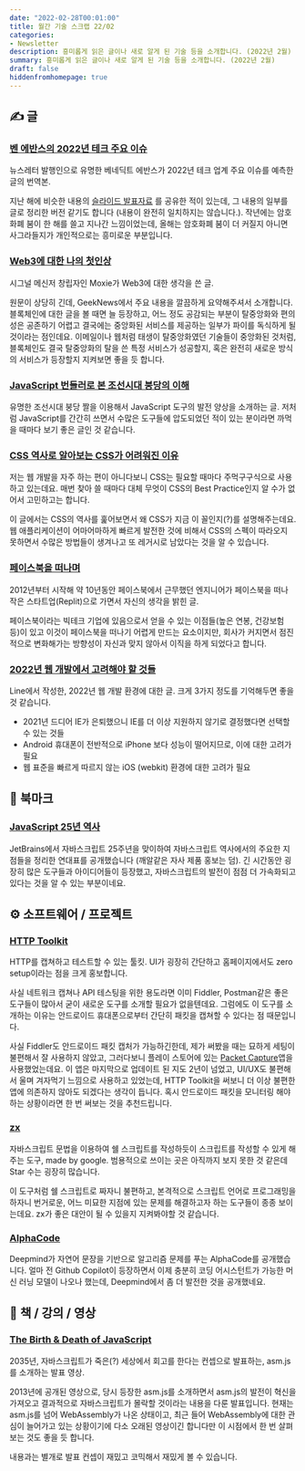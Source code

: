 ```yaml
---
date: "2022-02-28T00:01:00"
title: 월간 기술 스크랩 22/02
categories:
- Newsletter
description: 흥미롭게 읽은 글이나 새로 알게 된 기술 등을 소개합니다. (2022년 2월)
summary: 흥미롭게 읽은 글이나 새로 알게 된 기술 등을 소개합니다. (2022년 2월)
draft: false
hiddenfromhomepage: true
---
```


## ✍️ 글

### [벤 에반스의 2022년 테크 주요 이슈](https://ebadak.news/2022/01/09/2022-questions/)

뉴스레터 발행인으로 유명한 베네딕트 에반스가 2022년 테크 업계 주요 이슈를 예측한 글의 번역본.

지난 해에 비슷한 내용의 [슬라이드 발표자료](https://ryanking13.github.io/2021/12/31/monthly-log-2112.html#-%EC%B1%85--%EA%B0%95%EC%9D%98--%EC%98%81%EC%83%81)
를 공유한 적이 있는데, 그 내용의 일부를 글로 정리한 버전 같기도 합니다
(내용이 완전히 일치하지는 않습니다.).
작년에는 암호화폐 붐이 한 해를 쓸고 지나간 느낌이었는데,
올해는 암호화폐 붐이 더 커질지 아니면 사그라들지가 개인적으로는
흥미로운 부분입니다.

### [Web3에 대한 나의 첫인상](https://news.hada.io/topic?id=5771)

시그널 메신저 창립자인 Moxie가 Web3에 대한 생각을 쓴 글.

원문이 상당히 긴데, GeekNews에서 주요 내용을 깔끔하게 요약해주셔서 소개합니다.
블록체인에 대한 글을 볼 때면 늘 등장하고, 어느 정도 공감되는 부분이
탈중앙화와 편의성은 공존하기 어렵고 결국에는 중앙화된 서비스를 제공하는 일부가
파이를 독식하게 될 것이라는 점인데요.
이메일이나 웹처럼 태생이 탈중앙화였던 기술들이 중앙화된 것처럼,
블록체인도 결국 탈중앙화의 탈을 쓴 특정 서비스가 성공할지,
혹은 완전히 새로운 방식의 서비스가 등장할지 지켜보면 좋을 듯 합니다.

### [JavaScript 번들러로 본 조선시대 붕당의 이해](https://wormwlrm.github.io/2020/08/12/History-of-JavaScript-Modules-and-Bundlers.html)

유명한 조선시대 붕당 짤을 이용해서 JavaScript 도구의 발전 양상을 소개하는 글.
저처럼 JavaScript를 간간히 쓰면서 수많은 도구들에 압도되었던 적이 있는 분이라면
까먹을 때마다 보기 좋은 글인 것 같습니다.

### [CSS 역사로 알아보는 CSS가 어려워진 이유](https://velog.io/@teo/css-history-1)

저는 웹 개발을 자주 하는 편이 아니다보니 CSS는 필요할 때마다 주먹구구식으로 사용하고 있는데요.
매번 찾아 쓸 때마다 대체 무엇이 CSS의 Best Practice인지 알 수가 없어서 고민하고는 합니다.

이 글에서는 CSS의 역사를 훑어보면서 왜 CSS가 지금 이 꼴인지(?)를 설명해주는데요.
웹 애플리케이션이 어마어마하게 빠르게 발전한 것에 비해서 CSS의 스펙이 따라오지 못하면서
수많은 방법들이 생겨나고 또 레거시로 남았다는 것을 알 수 있습니다.

### [페이스북을 떠나며](https://frantic.im/leaving-facebook/)

2012년부터 시작해 약 10년동안 페이스북에서 근무했던 엔지니어가 페이스북을 떠나
작은 스타트업(Replit)으로 가면서 자신의 생각을 밝힌 글.

페이스북이라는 빅테크 기업에 있음으로서 얻을 수 있는 이점들(높은 연봉, 건강보험 등)이 있고
이것이 페이스북을 떠나기 어렵게 만드는 요소이지만,
회사가 커지면서 점진적으로 변화해가는 방향성이 자신과 맞지 않아서 이직을 하게 되었다고 합니다.

### [2022년 웹 개발에서 고려해야 할 것들](https://engineering.linecorp.com/ko/blog/the-baseline-for-web-development-in-2022/)

Line에서 작성한, 2022년 웹 개발 환경에 대한 글.
크게 3가지 정도를 기억해두면 좋을 것 같습니다.

- 2021년 드디어 IE가 은퇴했으니 IE를 더 이상 지원하지 않기로 결정했다면 선택할 수 있는 것들
- Android 휴대폰이 전반적으로 iPhone 보다 성능이 떨어지므로, 이에 대한 고려가 필요
- 웹 표준을 빠르게 따르지 않는 iOS (webkit) 환경에 대한 고려가 필요

## 📌 북마크

### [JavaScript 25년 역사](https://www.jetbrains.com/ko-kr/lp/javascript-25/)

JetBrains에서 자바스크립트 25주년을 맞이하여 자바스크립트 역사에서의
주요한 지점들을 정리한 연대표를 공개했습니다 (깨알같은 자사 제품 홍보는 덤).
긴 시간동안 굉장히 많은 도구들과 아이디어들이 등장했고,
자바스크립트의 발전이 점점 더 가속화되고 있다는 것을 알 수 있는 부분이네요.


<!-- ## 📰 기술 뉴스 -->

## ⚙️ 소프트웨어 / 프로젝트

### [HTTP Toolkit](https://httptoolkit.tech/)

HTTP를 캡쳐하고 테스트할 수 있는 툴킷.
UI가 굉장히 간단하고 홈페이지에서도 zero setup이라는 점을 크게 홍보합니다.

사실 네트워크 캡쳐나 API 테스팅을 위한 용도라면 이미 Fiddler, Postman같은 좋은 도구들이 많아서 굳이
새로운 도구를 소개할 필요가 없을텐데요.
그럼에도 이 도구를 소개하는 이유는 안드로이드 휴대폰으로부터 간단히 패킷을 캡쳐할 수 있다는 점 때문입니다.

사실 Fiddler도 안드로이드 패킷 캡처가 가능하긴한데,
제가 써봤을 때는 묘하게 세팅이 불편해서 잘 사용하지 않았고,
그러다보니 플레이 스토어에 있는 [Packet Capture](https://play.google.com/store/apps/details?id=app.greyshirts.sslcapture)앱을 사용했었는데요.
이 앱은 마지막으로 업데이트 된 지도 2년이 넘었고, UI/UX도 불편해서 울며 겨자먹기 느낌으로 사용하고 있었는데,
HTTP Toolkit을 써보니 더 이상 불편한 앱에 의존하지 않아도 되겠다는 생각이 듭니다.
혹시 안드로이드 패킷을 모니터링 해야하는 상황이라면 한 번 써보는 것을 추천드립니다.

### [zx](https://github.com/google/zx)

자바스크립트 문법을 이용하여 쉘 스크립트를 작성하듯이 스크립트를 작성할 수 있게 해주는 도구, made by google.
범용적으로 쓰이는 곳은 아직까지 보지 못한 것 같은데 Star 수는 굉장히 많습니다.

이 도구처럼 쉘 스크립트로 짜자니 불편하고, 본격적으로 스크립트 언어로 프로그래밍을 하자니 번거로운,
어느 미묘한 지점에 있는 문제를 해결하고자 하는 도구들이 종종 보이는데요.
zx가 좋은 대안이 될 수 있을지 지켜봐야할 것 같습니다.

### [AlphaCode](https://mobile.twitter.com/DeepMind/status/1488907829276725252)

Deepmind가 자연어 문장을 기반으로 알고리즘 문제를 푸는 AlphaCode를 공개했습니다.
얼마 전 Github Copilot이 등장하면서 이제 충분히 코딩 어시스턴트가 가능한 머신 러닝 모델이 나오나 했는데,
Deepmind에서 좀 더 발전한 것을 공개했네요.


## 📙 책 / 강의 / 영상

### [The Birth & Death of JavaScript](https://www.destroyallsoftware.com/talks/the-birth-and-death-of-javascript)

2035년, 자바스크립트가 죽은(?) 세상에서 회고를 한다는 컨셉으로 발표하는, asm.js를 소개하는 발표 영상.

2013년에 공개된 영상으로, 당시 등장한 asm.js를 소개하면서 asm.js의 발전이 혁신을 가져오고
결과적으로 자바스크립트가 몰락할 것이라는 내용을 다룬 발표입니다.
현재는 asm.js를 넘어 WebAssembly가 나온 상태이고, 최근 들어 WebAssembly에 대한 관심이 늘어가고 있는 상황이기에
다소 오래된 영상이긴 합니다만 이 시점에서 한 번 살펴보는 것도 좋을 듯 합니다.

내용과는 별개로 발표 컨셉이 재밌고 코믹해서 재밌게 볼 수 있습니다.

